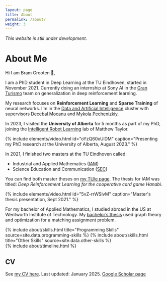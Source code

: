 ```yaml
---
layout: page
title: About
permalink: /about/
weight: 3
---
```


_This website is still under development._

# **About Me**

Hi I am Bram Grooten :wave:,<br>

I am a PhD student in Deep Learning at the TU Eindhoven, started in November 2021. Currently doing an internship at Sony AI in the [Gran Turismo](https://www.nature.com/articles/s41586-021-04357-7) team on generalization in deep reinforcement learning.

My research focuses on **Reinforcement Learning** and **Sparse Training** of neural networks. I’m in the [Data and Artificial Intelligence](https://dai.win.tue.nl/team/) cluster with supervisors [Decebal Mocanu](https://wwwen.uni.lu/recherche/fstm/dcs/members/decebal_constantin_mocanu) and [Mykola Pechenizkiy](https://www.tue.nl/en/research/researchers/mykola-pechenizkiy/).

In 2023, I visited the **University of Alberta** for 5 months as part of my PhD, joining the [Intelligent Robot Learning](https://irll.ca/team/) lab of Matthew Taylor.

{% include elements/video.html id="oYzQ60xUlDM" caption="Presenting my PhD research at the University of Alberta, August 2023." %}

In 2021, I finished two masters at the TU Eindhoven called:

- Industrial and Applied Mathematics ([IAM](https://www.tue.nl/en/education/graduate-school/master-industrial-and-applied-mathematics/))
- Science Education and Communication ([SEC](https://www.tue.nl/en/education/graduate-school/master-science-education))

You can find both master theses on [my TU/e page](https://research.tue.nl/en/persons/bram-j-grooten). The thesis for IAM was titled: _Deep Reinforcement Learning for the cooperative card game Hanabi_.

{% include elements/video.html id="5vZ-rrWSivM" caption="Master's thesis presentation, Sept 2021." %}

For my bachelor of Applied Mathematics, I studied abroad in the US at Wentworth Institute of Technology. My [bachelor’s thesis](/projects/bachelor-thesis) used graph theory and optimization for a matching assignment problem.

<div class="row">
{% include about/skills.html title="Programming Skills" source=site.data.programming-skills %}
{% include about/skills.html title="Other Skills" source=site.data.other-skills %}
</div>

<div class="row">
{% include about/timeline.html %}
</div>

## CV

See [my CV here](/assets/pdfs/CV_BramGrooten_Jan2025.pdf). Last updated: January 2025.
[Google Scholar page](https://scholar.google.com/citations?user=zkYA_KEAAAAJ)
